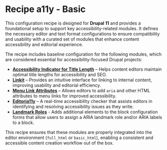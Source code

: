# Recipe a11y - Basic

This configuration recipe is designed for **Drupal 11** and provides a foundational setup to support key accessibility-related modules. It defines the necessary editor and text format configurations to ensure compatibility and usability with a curated set of modules that enhance content accessibility and editorial experience.

The recipe includes baseline configuration for the following modules, which are considered essential for accessibility-focused Drupal projects:

* **[Accessibility Indicator for Title Length](https://drupal.org/project/title_a11y)** – Helps content editors maintain optimal title lengths for accessibility and SEO.
* **[Linkit](https://drupal.org/project/linkit)** – Provides an intuitive interface for linking to internal content, improving usability and editorial efficiency.
* **[Menu Link Attributes](https://drupal.org/project/menu_link_attributes)** – Allows editors to add `aria` and other HTML attributes to menu links for improved accessibility.
* **[Editoria11y](https://drupal.org/project/editoria11y)** – A real-time accessibility checker that assists editors in identifying and resolving accessibility issues as they write.
* **[Landmark Roles](https://drupal.org/project/block_aria_landmark_roles)** - Adds additional elements to the block configuration forms that allow users to assign a ARIA landmark role and/or ARIA labels to a block.

This recipe ensures that these modules are properly integrated into the editor environment (`full_html` or `basic_html`), enabling a consistent and accessible content creation workflow out of the box.
